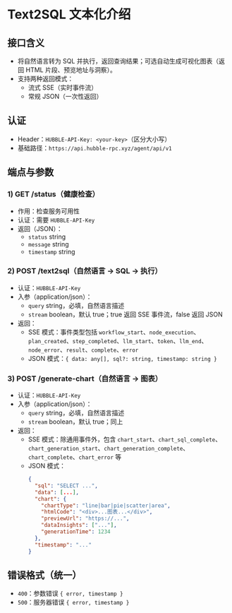 # Text2SQL 文本化介绍

## 接口含义
- 将自然语言转为 SQL 并执行，返回查询结果；可选自动生成可视化图表（返回 HTML 片段、预览地址与洞察）。
- 支持两种返回模式：
  - 流式 SSE（实时事件流）
  - 常规 JSON（一次性返回）

## 认证
- Header：`HUBBLE-API-Key: <your-key>`（区分大小写）
- 基础路径：`https://api.hubble-rpc.xyz/agent/api/v1`

## 端点与参数

### 1) GET /status（健康检查）
- 作用：检查服务可用性
- 认证：需要 `HUBBLE-API-Key`
- 返回（JSON）：
  - `status` string
  - `message` string
  - `timestamp` string

### 2) POST /text2sql（自然语言 → SQL → 执行）
- 认证：`HUBBLE-API-Key`
- 入参（application/json）：
  - `query` string，必填，自然语言描述
  - `stream` boolean，默认 true；true 返回 SSE 事件流，false 返回 JSON
- 返回：
  - SSE 模式：事件类型包括 `workflow_start`、`node_execution`、`plan_created`、`step_completed`、`llm_start`、`token`、`llm_end`、`node_error`、`result`、`complete`、`error`
  - JSON 模式：`{ data: any[], sql?: string, timestamp: string }`

### 3) POST /generate-chart（自然语言 → 图表）
- 认证：`HUBBLE-API-Key`
- 入参（application/json）：
  - `query` string，必填，自然语言描述
  - `stream` boolean，默认 true；同上
- 返回：
  - SSE 模式：除通用事件外，包含 `chart_start`、`chart_sql_complete`、`chart_generation_start`、`chart_generation_complete`、`chart_complete`、`chart_error` 等
  - JSON 模式：
    ```json
    {
      "sql": "SELECT ...",
      "data": [...],
      "chart": {
        "chartType": "line|bar|pie|scatter|area",
        "htmlCode": "<div>...图表...</div>",
        "previewUrl": "https://...",
        "dataInsights": ["..."],
        "generationTime": 1234
      },
      "timestamp": "..."
    }
    ```

## 错误格式（统一）
- `400`：参数错误 `{ error, timestamp }`
- `500`：服务器错误 `{ error, timestamp }`
